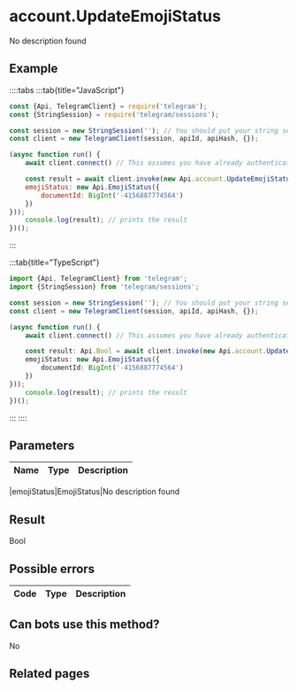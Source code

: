 # account.UpdateEmojiStatus

No description found

## Example

::::tabs
:::tab{title="JavaScript"}
```js
const {Api, TelegramClient} = require('telegram');
const {StringSession} = require('telegram/sessions');

const session = new StringSession(''); // You should put your string session here
const client = new TelegramClient(session, apiId, apiHash, {});

(async function run() {
    await client.connect() // This assumes you have already authenticated with .start()

    const result = await client.invoke(new Api.account.UpdateEmojiStatus({
    emojiStatus: new Api.EmojiStatus({
        documentId: BigInt('-4156887774564')
    })
}));
    console.log(result); // prints the result
})();
```
:::

:::tab{title="TypeScript"}
```ts
import {Api, TelegramClient} from 'telegram';
import {StringSession} from 'telegram/sessions';

const session = new StringSession(''); // You should put your string session here
const client = new TelegramClient(session, apiId, apiHash, {});

(async function run() {
    await client.connect() // This assumes you have already authenticated with .start()

    const result: Api.Bool = await client.invoke(new Api.account.UpdateEmojiStatus({
    emojiStatus: new Api.EmojiStatus({
        documentId: BigInt('-4156887774564')
    })
}));
    console.log(result); // prints the result
})();
```
:::
::::



## Parameters

| Name | Type | Description |
| :--: | ---- | ----------- |

|emojiStatus|EmojiStatus|No description found


## Result

Bool

## Possible errors

| Code | Type | Description |
| :--: | ---- | ----------- |



## Can bots use this method?

No

## Related pages


